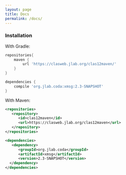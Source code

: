 ```yaml
---
layout: page
title: Docs
permalink: /docs/
---
```


<h3>Installation</h3>

With Gradle:  

```gradle
repositories{  
	maven {  
		url 'https://clasweb.jlab.org/clas12maven/'  
	}  
}

dependencies {
    compile 'org.jlab.coda:xmsg:2.3-SNAPSHOT'
}
```  

With Maven:  

```xml
<repositories>
   <repository>
      <id>clas12maven</id>
      <url>https://clasweb.jlab.org/clas12maven</url>
   </repository>
</repositories>

<dependencies>
   <dependency>
      <groupId>org.jlab.coda</groupId>
      <artifactId>xmsg</artifactId>
      <version>2.3-SNAPSHOT</version>
  </dependency>
</dependencies>
```  
